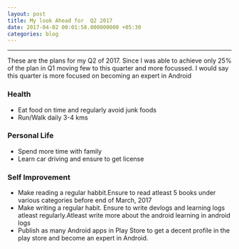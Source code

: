 ```yaml
---
layout: post
title: My look Ahead for  Q2 2017
date: 2017-04-02 00:01:58.000000000 +05:30
categories: blog
---
```


*****

These are the plans for my Q2 of 2017. Since I was able to achieve only 25% of the plan in Q1 moving few to this quarter and more focussed.
I would say this quarter is more focused on becoming an expert in Android

### Health
* Eat food on time and regularly avoid junk foods
* Run/Walk daily 3-4 kms

### Personal Life
* Spend more time with family
* Learn car driving and ensure to get license

### Self Improvement
* Make reading a regular habbit.Ensure to read atleast 5 books under various categories before end of March, 2017
* Make writing a regular habit. Ensure to write devlogs and learning logs atleast regularly.Atleast write more about the android learning in android logs
* Publish as many Android apps in Play Store to get a decent profile in the play store and become an expert in Android.







